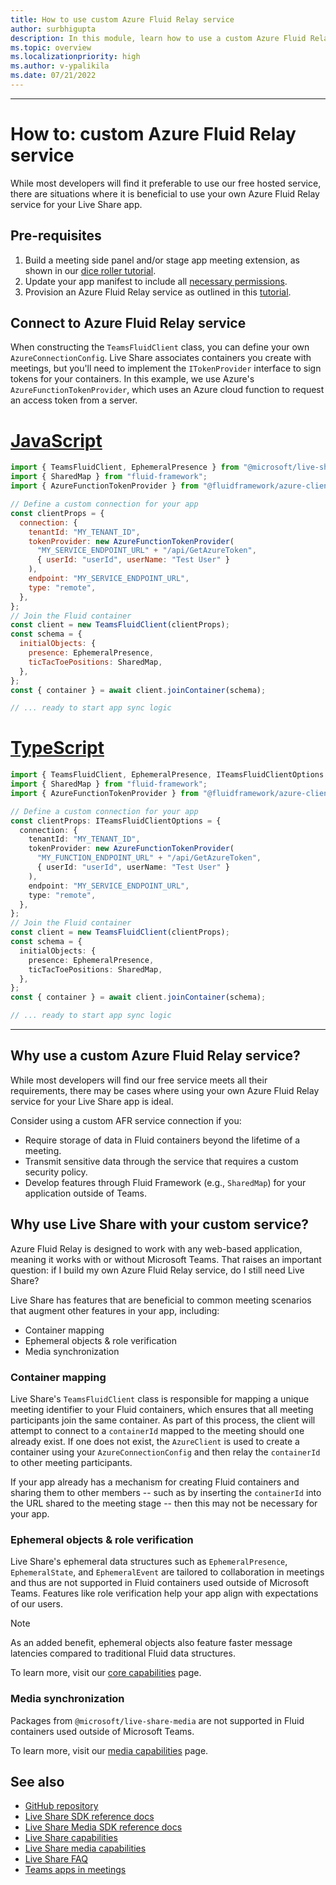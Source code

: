 ```yaml
---
title: How to use custom Azure Fluid Relay service
author: surbhigupta
description: In this module, learn how to use a custom Azure Fluid Relay service with Live Share.
ms.topic: overview
ms.localizationpriority: high
ms.author: v-ypalikila
ms.date: 07/21/2022
---
```


---

# How to: custom Azure Fluid Relay service

While most developers will find it preferable to use our free hosted service, there are situations where it is beneficial to use your own Azure Fluid Relay service for your Live Share app.

## Pre-requisites

1. Build a meeting side panel and/or stage app meeting extension, as shown in our [dice roller tutorial](../teams-live-share-tutorial.md).
2. Update your app manifest to include all [necessary permissions](../teams-live-share-capabilities.md#register-rsc-permissions).
3. Provision an Azure Fluid Relay service as outlined in this [tutorial](/azure/azure-fluid-relay/how-tos/provision-fluid-azure-portal).

## Connect to Azure Fluid Relay service

When constructing the `TeamsFluidClient` class, you can define your own `AzureConnectionConfig`. Live Share associates containers you create with meetings, but you'll need to implement the `ITokenProvider` interface to sign tokens for your containers. In this example, we use Azure's `AzureFunctionTokenProvider`, which uses an Azure cloud function to request an access token from a server.

# [JavaScript](#tab/javascript)

```javascript
import { TeamsFluidClient, EphemeralPresence } from "@microsoft/live-share";
import { SharedMap } from "fluid-framework";
import { AzureFunctionTokenProvider } from "@fluidframework/azure-client";

// Define a custom connection for your app
const clientProps = {
  connection: {
    tenantId: "MY_TENANT_ID",
    tokenProvider: new AzureFunctionTokenProvider(
      "MY_SERVICE_ENDPOINT_URL" + "/api/GetAzureToken",
      { userId: "userId", userName: "Test User" }
    ),
    endpoint: "MY_SERVICE_ENDPOINT_URL",
    type: "remote",
  },
};
// Join the Fluid container
const client = new TeamsFluidClient(clientProps);
const schema = {
  initialObjects: {
    presence: EphemeralPresence,
    ticTacToePositions: SharedMap,
  },
};
const { container } = await client.joinContainer(schema);

// ... ready to start app sync logic
```

# [TypeScript](#tab/typescript)

```TypeScript
import { TeamsFluidClient, EphemeralPresence, ITeamsFluidClientOptions } from "@microsoft/live-share";
import { SharedMap } from "fluid-framework";
import { AzureFunctionTokenProvider } from "@fluidframework/azure-client";

// Define a custom connection for your app
const clientProps: ITeamsFluidClientOptions = {
  connection: {
    tenantId: "MY_TENANT_ID",
    tokenProvider: new AzureFunctionTokenProvider(
      "MY_FUNCTION_ENDPOINT_URL" + "/api/GetAzureToken",
      { userId: "userId", userName: "Test User" }
    ),
    endpoint: "MY_SERVICE_ENDPOINT_URL",
    type: "remote",
  },
};
// Join the Fluid container
const client = new TeamsFluidClient(clientProps);
const schema = {
  initialObjects: {
    presence: EphemeralPresence,
    ticTacToePositions: SharedMap,
  },
};
const { container } = await client.joinContainer(schema);

// ... ready to start app sync logic
```

---

## Why use a custom Azure Fluid Relay service?

While most developers will find our free service meets all their requirements, there may be cases where using your own Azure Fluid Relay service for your Live Share app is ideal.

Consider using a custom AFR service connection if you:

- Require storage of data in Fluid containers beyond the lifetime of a meeting.
- Transmit sensitive data through the service that requires a custom security policy.
- Develop features through Fluid Framework (e.g., `SharedMap`) for your application outside of Teams.

## Why use Live Share with your custom service?

Azure Fluid Relay is designed to work with any web-based application, meaning it works with or without Microsoft Teams. That raises an important question: if I build my own Azure Fluid Relay service, do I still need Live Share?

Live Share has features that are beneficial to common meeting scenarios that augment other features in your app, including:

- Container mapping
- Ephemeral objects & role verification
- Media synchronization

### Container mapping

Live Share's `TeamsFluidClient` class is responsible for mapping a unique meeting identifier to your Fluid containers, which ensures that all meeting participants join the same container. As part of this process, the client will attempt to connect to a `containerId` mapped to the meeting should one already exist. If one does not exist, the `AzureClient` is used to create a container using your `AzureConnectionConfig` and then relay the `containerId` to other meeting participants.

If your app already has a mechanism for creating Fluid containers and sharing them to other members -- such as by inserting the `containerId` into the URL shared to the meeting stage -- then this may not be necessary for your app.

### Ephemeral objects & role verification

Live Share's ephemeral data structures such as `EphemeralPresence`, `EphemeralState`, and `EphemeralEvent` are tailored to collaboration in meetings and thus are not supported in Fluid containers used outside of Microsoft Teams. Features like role verification help your app align with expectations of our users.

> [!NOTE]
> As an added benefit, ephemeral objects also feature faster message latencies compared to traditional Fluid data structures.

To learn more, visit our [core capabilities](../teams-live-share-capabilities.md) page.

### Media synchronization

Packages from `@microsoft/live-share-media` are not supported in Fluid containers used outside of Microsoft Teams.

To learn more, visit our [media capabilities](../teams-live-share-media-capabilities.md) page.

## See also

- [GitHub repository](https://github.com/microsoft/live-share-sdk)
- [Live Share SDK reference docs](/javascript/api/@microsoft/live-share/)
- [Live Share Media SDK reference docs](/javascript/api/@microsoft/live-share-media/)
- [Live Share capabilities](../teams-live-share-capabilities.md)
- [Live Share media capabilities](../teams-live-share-media-capabilities.md)
- [Live Share FAQ](../teams-live-share-faq.md)
- [Teams apps in meetings](../teams-apps-in-meetings.md)

